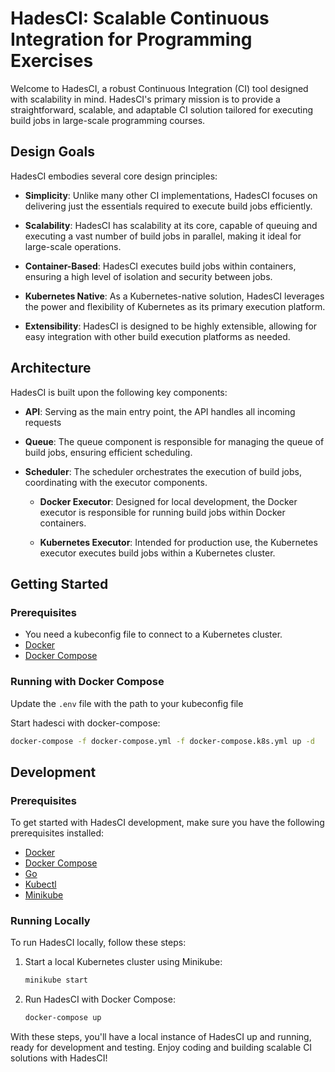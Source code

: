 # HadesCI: Scalable Continuous Integration for Programming Exercises

Welcome to HadesCI, a robust Continuous Integration (CI) tool designed with scalability in mind. HadesCI's primary mission is to provide a straightforward, scalable, and adaptable CI solution tailored for executing build jobs in large-scale programming courses.

## Design Goals

HadesCI embodies several core design principles:

- **Simplicity**: Unlike many other CI implementations, HadesCI focuses on delivering just the essentials required to execute build jobs efficiently.

- **Scalability**: HadesCI has scalability at its core, capable of queuing and executing a vast number of build jobs in parallel, making it ideal for large-scale operations.

- **Container-Based**: HadesCI executes build jobs within containers, ensuring a high level of isolation and security between jobs.

- **Kubernetes Native**: As a Kubernetes-native solution, HadesCI leverages the power and flexibility of Kubernetes as its primary execution platform.

- **Extensibility**: HadesCI is designed to be highly extensible, allowing for easy integration with other build execution platforms as needed.

## Architecture

HadesCI is built upon the following key components:

- **API**: Serving as the main entry point, the API handles all incoming requests

- **Queue**: The queue component is responsible for managing the queue of build jobs, ensuring efficient scheduling.

- **Scheduler**: The scheduler orchestrates the execution of build jobs, coordinating with the executor components.

  - **Docker Executor**: Designed for local development, the Docker executor is responsible for running build jobs within Docker containers.

  - **Kubernetes Executor**: Intended for production use, the Kubernetes executor executes build jobs within a Kubernetes cluster.

## Getting Started

### Prerequisites

- You need a kubeconfig file to connect to a Kubernetes cluster.
- [Docker](https://docs.docker.com/get-docker/)
- [Docker Compose](https://docs.docker.com/compose/install/)

### Running with Docker Compose

Update the `.env` file with the path to your kubeconfig file

Start hadesci with docker-compose:

```bash
docker-compose -f docker-compose.yml -f docker-compose.k8s.yml up -d
```

## Development

### Prerequisites

To get started with HadesCI development, make sure you have the following prerequisites installed:

- [Docker](https://docs.docker.com/get-docker/)
- [Docker Compose](https://docs.docker.com/compose/install/)
- [Go](https://golang.org/doc/install)
- [Kubectl](https://kubernetes.io/docs/tasks/tools/install-kubectl/)
- [Minikube](https://minikube.sigs.k8s.io/docs/start/)

### Running Locally

To run HadesCI locally, follow these steps:

1. Start a local Kubernetes cluster using Minikube:

   ```bash
   minikube start
   ```

2. Run HadesCI with Docker Compose:

   ```bash
   docker-compose up
   ```

With these steps, you'll have a local instance of HadesCI up and running, ready for development and testing. Enjoy coding and building scalable CI solutions with HadesCI!
